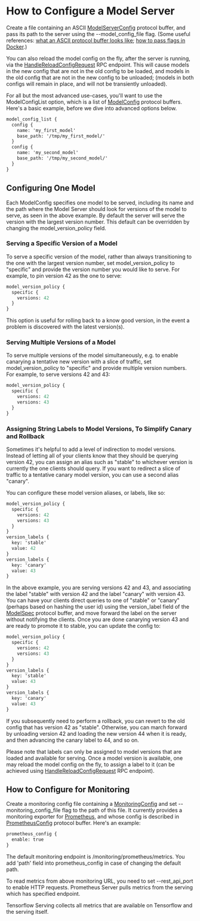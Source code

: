 # How to Configure a Model Server

Create a file containing an ASCII
[ModelServerConfig](https://github.com/tensorflow/serving/blob/master/tensorflow_serving/config/model_server_config.proto#L76)
protocol buffer, and pass its path to the server using the --model_config_file
flag. (Some useful references:
[what an ASCII protocol buffer looks like](https://stackoverflow.com/questions/18873924/what-does-the-protobuf-text-format-look-like);
[how to pass flags in Docker](docker.md#passing-additional-arguments).)

You can also reload the model config on the fly, after the server is running,
via the
[HandleReloadConfigRequest](https://github.com/tensorflow/serving/blob/master/tensorflow_serving/apis/model_service.proto#L22)
RPC endpoint. This will cause models in the new config that are not in the old
config to be loaded, and models in the old config that are not in the new config
to be unloaded; (models in both configs will remain in place, and will not be
transiently unloaded).

For all but the most advanced use-cases, you'll want to use the ModelConfigList
option, which is a list of
[ModelConfig](https://github.com/tensorflow/serving/blob/master/tensorflow_serving/config/model_server_config.proto#L19)
protocol buffers. Here's a basic example, before we dive into advanced options
below.

```proto
model_config_list {
  config {
    name: 'my_first_model'
    base_path: '/tmp/my_first_model/'
  }
  config {
    name: 'my_second_model'
    base_path: '/tmp/my_second_model/'
  }
}
```

## Configuring One Model

Each ModelConfig specifies one model to be served, including its name and the
path where the Model Server should look for versions of the model to serve, as
seen in the above example. By default the server will serve the version with the
largest version number. This default can be overridden by changing the
model_version_policy field.

### Serving a Specific Version of a Model

To serve a specific version of the model, rather than always transitioning to
the one with the largest version number, set model_version_policy to "specific"
and provide the version number you would like to serve. For example, to pin
version 42 as the one to serve:

```proto
model_version_policy {
  specific {
    versions: 42
  }
}
```

This option is useful for rolling back to a know good version, in the event a
problem is discovered with the latest version(s).

### Serving Multiple Versions of a Model

To serve multiple versions of the model simultaneously, e.g. to enable canarying
a tentative new version with a slice of traffic, set model_version_policy to
"specific" and provide multiple version numbers. For example, to serve versions
42 and 43:

```proto
model_version_policy {
  specific {
    versions: 42
    versions: 43
  }
}
```

### Assigning String Labels to Model Versions, To Simplify Canary and Rollback

Sometimes it's helpful to add a level of indirection to model versions. Instead
of letting all of your clients know that they should be querying version 42, you
can assign an alias such as "stable" to whichever version is currently the one
clients should query. If you want to redirect a slice of traffic to a tentative
canary model version, you can use a second alias "canary".

You can configure these model version aliases, or labels, like so:

```proto
model_version_policy {
  specific {
    versions: 42
    versions: 43
  }
}
version_labels {
  key: 'stable'
  value: 42
}
version_labels {
  key: 'canary'
  value: 43
}
```

In the above example, you are serving versions 42 and 43, and associating the
label "stable" with version 42 and the label "canary" with version 43. You can
have your clients direct queries to one of "stable" or "canary" (perhaps based
on hashing the user id) using the version_label field of the
[ModelSpec](https://github.com/tensorflow/serving/blob/master/tensorflow_serving/apis/model.proto#L27)
protocol buffer, and move forward the label on the server without notifying the
clients. Once you are done canarying version 43 and are ready to promote it to
stable, you can update the config to:

```proto
model_version_policy {
  specific {
    versions: 42
    versions: 43
  }
}
version_labels {
  key: 'stable'
  value: 43
}
version_labels {
  key: 'canary'
  value: 43
}
```

If you subsequently need to perform a rollback, you can revert to the old config
that has version 42 as "stable". Otherwise, you can march forward by unloading
version 42 and loading the new version 44 when it is ready, and then advancing
the canary label to 44, and so on.

Please note that labels can only be assigned to model versions that are loaded
and available for serving. Once a model version is available, one may reload
the model config on the fly, to assign a label to it
(can be achieved using
[HandleReloadConfigRequest](https://github.com/tensorflow/serving/blob/master/tensorflow_serving/apis/model_service.proto#L22)
RPC endpoint).

## How to Configure for Monitoring

Create a monitoring config file containing a
[MonitoringConfig](https://github.com/tensorflow/serving/blob/1.13.0/tensorflow_serving/config/monitoring_config.proto#L17)
and set --monitoring_config_file flag to the path of this file. It currently
provides a monitoring exporter for [Prometheus](https://prometheus.io/), and
whose config is described in
[PrometheusConfig](https://github.com/tensorflow/serving/blob/1.13.0/tensorflow_serving/config/monitoring_config.proto#L7)
protocol buffer. Here's an example:

```proto
prometheus_config {
  enable: true
}
```

The default monitoring endpoint is /monitoring/prometheus/metrics.
You add 'path' field into prometheus_config in case of changing the default
path.

To read metrics from above monitoring URL, you need to set --rest_api_port to
enable HTTP requests. Prometheus Server pulls metrics from the serving which
has specified endpoint.

Tensorflow Serving collects all metrics that are available on Tensorflow and the
serving itself.
